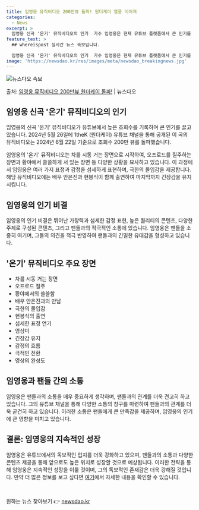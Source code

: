 ```yaml
---
title: 임영웅 뮤직비디오 200만뷰 돌파! 원더케이 열풍 이어져
categories:
  - News
excerpt: >
  임영웅 신곡 '온기' 뮤직비디오의 인기  가수 임영웅은 현재 유튜브 플랫폼에서 큰 인기를 끌고 있습니다. 임…
feature_text: >
  ## whereispost 실시간 뉴스 속보입니다.

  임영웅 신곡 '온기' 뮤직비디오의 인기  가수 임영웅은 현재 유튜브 플랫폼에서 큰 인기를 끌고 있습니다. 임…
image: 'https://newsdao.kr/res/images/meta/newsdao_breakingnews.jpg'
---
```


![뉴스다오 속보](https://newsdao.kr/res/images/meta/newsdao_breakingnews.jpg)

<p>출처: <a href="https://newsdao.kr/4402" rel="dofollow">임영웅 뮤직비디오 200만뷰 원더케이 돌파!</a> | 뉴스다오</p>

<h2 data-ke-size="size26">임영웅 신곡 '온기' 뮤직비디오의 인기</h2>
임영웅의 신곡 '온기' 뮤직비디오가 유튜브에서 높은 조회수를 기록하며 큰 인기를 끌고 있습니다. 2024년 5월 26일에 1theK (원더케이) 유튜브 채널을 통해 공개된 이 곡의 뮤직비디오는 2024년 6월 22일 기준으로 조회수 200만 뷰를 돌파했습니다.

<p data-ke-size="size16">임영웅의 '온기' 뮤직비디오는 차를 시동 거는 장면으로 시작하여, 오프로드를 질주하는 장면과 황야에서 쓸쓸하게 서 있는 장면 등 다양한 상황을 묘사하고 있습니다. 이 과정에서 임영웅은 여러 가지 표정과 감정을 섬세하게 표현하며, 극한의 몰입감을 제공합니다. 해당 뮤직비디오에는 배우 안은진과 현봉식이 함께 출연하여 마지막까지 긴장감을 유지시킵니다.</p>

<h2 data-ke-size="size26">임영웅의 인기 비결</h2>
임영웅의 인기 비결은 뛰어난 가창력과 섬세한 감정 표현, 높은 퀄리티의 콘텐츠, 다양한 주제로 구성된 콘텐츠, 그리고 팬들과의 적극적인 소통에 있습니다. 임영웅은 팬들을 소중히 여기며, 그들의 의견을 적극 반영하여 팬들과의 긴밀한 유대감을 형성하고 있습니다.

<h2 data-ke-size="size26">'온기' 뮤직비디오 주요 장면</h2>
<ul>
  <li>차를 시동 거는 장면</li>
  <li>오프로드 질주</li>
  <li>황야에서의 쓸쓸함</li>
  <li>배우 안은진과의 만남</li>
  <li>극한의 몰입감</li>
  <li>현봉식의 출연</li>
  <li>섬세한 표정 연기</li>
  <li>영상미</li>
  <li>긴장감 유지</li>
  <li>감정의 흐름</li>
  <li>극적인 전환</li>
  <li>영상의 완성도</li>
</ul>

<h2 data-ke-size="size26">임영웅과 팬들 간의 소통</h2>
임영웅은 팬들과의 소통을 매우 중요하게 생각하며, 팬들과의 관계를 더욱 견고히 하고 있습니다. 그의 유튜브 채널을 통해 다양한 소통의 창구를 마련하여 팬들과의 관계를 더욱 굳건히 하고 있습니다. 이러한 소통은 팬들에게 큰 만족감을 제공하며, 임영웅의 인기에 큰 영향을 미치고 있습니다.

<h2 data-ke-size="size26">결론: 임영웅의 지속적인 성장</h2>
임영웅은 유튜브에서의 독보적인 입지를 더욱 강화하고 있으며, 팬들과의 소통과 다양한 콘텐츠 제공을 통해 앞으로도 높은 위치로 성장할 것으로 예상됩니다. 이러한 전략을 통해 임영웅은 지속적인 성장을 이룰 것이며, 그의 독보적인 존재감은 더욱 강해질 것입니다. 만약 더 많은 정보를 보고 싶다면 <a href="https://newsdao.kr/4402">여기</a>에서 자세한 내용을 확인할 수 있습니다.

<p data-ke-size="size16">&nbsp;</p> 

원하는 뉴스 찾아보기 👉 <a href="https://newsdao.kr" rel="dofollow">newsdao.kr</a>


